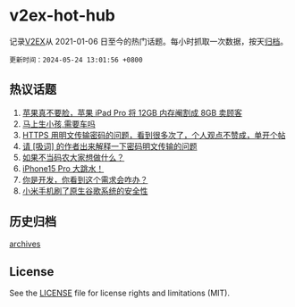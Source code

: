 # v2ex-hot-hub

 记录[V2EX](https://www.v2ex.com/)从 2021-01-06 日至今的热门话题。每小时抓取一次数据，按天[归档](archives)。

`更新时间：2024-05-24 13:01:56 +0800`

## 热议话题

1. [苹果真不要脸，苹果 iPad Pro 将 12GB 内存阉割成 8GB 卖顾客](https://www.v2ex.com/t/1043244)
1. [马上生小孩,需要车吗](https://www.v2ex.com/t/1043282)
1. [HTTPS 用明文传输密码的问题，看到很多次了，个人观点不赞成，单开个帖](https://www.v2ex.com/t/1043386)
1. [请 [吸词] 的作者出来解释一下密码明文传输的问题](https://www.v2ex.com/t/1043320)
1. [如果不当码农大家想做什么？](https://www.v2ex.com/t/1043338)
1. [iPhone15 Pro 大跳水！](https://www.v2ex.com/t/1043241)
1. [你是开发，你看到这个需求会咋办？](https://www.v2ex.com/t/1043252)
1. [小米手机刷了原生谷歌系统的安全性](https://www.v2ex.com/t/1043246)

## 历史归档

[archives](archives)

## License

See the [LICENSE](LICENSE) file for license rights and limitations (MIT).
